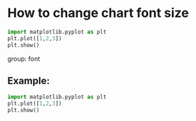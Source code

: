 # How to change chart font size

```python
import matplotlib.pyplot as plt
plt.plot([1,2,3])
plt.show()
```


group: font

## Example: 
```python
import matplotlib.pyplot as plt
plt.plot([1,2,3])
plt.show()
```


